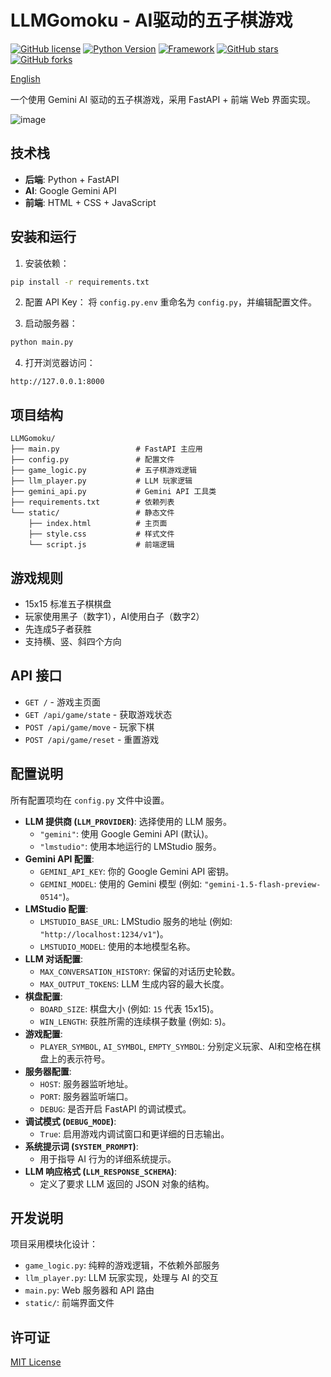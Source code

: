 # LLMGomoku - AI驱动的五子棋游戏

[![GitHub license](https://img.shields.io/github/license/RusianHu/LLMGomoku)](https://github.com/RusianHu/LLMGomoku/blob/main/LICENSE)
[![Python Version](https://img.shields.io/badge/python-3.9%2B-blue.svg)](https://www.python.org/downloads/)
[![Framework](https://img.shields.io/badge/Framework-FastAPI-green.svg)](https://fastapi.tiangolo.com/)
[![GitHub stars](https://img.shields.io/github/stars/RusianHu/LLMGomoku)](https://github.com/RusianHu/LLMGomoku/stargazers)
[![GitHub forks](https://img.shields.io/github/forks/RusianHu/LLMGomoku)](https://github.com/RusianHu/LLMGomoku/network)

[English](README.en.md)

一个使用 Gemini AI 驱动的五子棋游戏，采用 FastAPI + 前端 Web 界面实现。

![image](https://github.com/user-attachments/assets/d2bf9a20-6642-4938-85af-da78d8ab960b)


## 技术栈

- **后端**: Python + FastAPI
- **AI**: Google Gemini API
- **前端**: HTML + CSS + JavaScript

## 安装和运行

1. 安装依赖：
```bash
pip install -r requirements.txt
```

2. 配置 API Key：
将 `config.py.env` 重命名为 `config.py`，并编辑配置文件。

3. 启动服务器：
```bash
python main.py
```

4. 打开浏览器访问：
```
http://127.0.0.1:8000
```

## 项目结构

```
LLMGomoku/
├── main.py                 # FastAPI 主应用
├── config.py               # 配置文件
├── game_logic.py           # 五子棋游戏逻辑
├── llm_player.py           # LLM 玩家逻辑
├── gemini_api.py           # Gemini API 工具类
├── requirements.txt        # 依赖列表
└── static/                 # 静态文件
    ├── index.html          # 主页面
    ├── style.css           # 样式文件
    └── script.js           # 前端逻辑
```

## 游戏规则

- 15x15 标准五子棋棋盘
- 玩家使用黑子（数字1），AI使用白子（数字2）
- 先连成5子者获胜
- 支持横、竖、斜四个方向

## API 接口

- `GET /` - 游戏主页面
- `GET /api/game/state` - 获取游戏状态
- `POST /api/game/move` - 玩家下棋
- `POST /api/game/reset` - 重置游戏

## 配置说明

所有配置项均在 `config.py` 文件中设置。

-   **LLM 提供商 (`LLM_PROVIDER`)**: 选择使用的 LLM 服务。
    -   `"gemini"`: 使用 Google Gemini API (默认)。
    -   `"lmstudio"`: 使用本地运行的 LMStudio 服务。
-   **Gemini API 配置**:
    -   `GEMINI_API_KEY`: 你的 Google Gemini API 密钥。
    -   `GEMINI_MODEL`: 使用的 Gemini 模型 (例如: `"gemini-1.5-flash-preview-0514"`)。
-   **LMStudio 配置**:
    -   `LMSTUDIO_BASE_URL`: LMStudio 服务的地址 (例如: `"http://localhost:1234/v1"`)。
    -   `LMSTUDIO_MODEL`: 使用的本地模型名称。
-   **LLM 对话配置**:
    -   `MAX_CONVERSATION_HISTORY`: 保留的对话历史轮数。
    -   `MAX_OUTPUT_TOKENS`: LLM 生成内容的最大长度。
-   **棋盘配置**:
    -   `BOARD_SIZE`: 棋盘大小 (例如: `15` 代表 15x15)。
    -   `WIN_LENGTH`: 获胜所需的连续棋子数量 (例如: `5`)。
-   **游戏配置**:
    -   `PLAYER_SYMBOL`, `AI_SYMBOL`, `EMPTY_SYMBOL`: 分别定义玩家、AI和空格在棋盘上的表示符号。
-   **服务器配置**:
    -   `HOST`: 服务器监听地址。
    -   `PORT`: 服务器监听端口。
    -   `DEBUG`: 是否开启 FastAPI 的调试模式。
-   **调试模式 (`DEBUG_MODE`)**:
    -   `True`: 启用游戏内调试窗口和更详细的日志输出。
-   **系统提示词 (`SYSTEM_PROMPT`)**:
    -   用于指导 AI 行为的详细系统提示。
-   **LLM 响应格式 (`LLM_RESPONSE_SCHEMA`)**:
    -   定义了要求 LLM 返回的 JSON 对象的结构。

## 开发说明

项目采用模块化设计：
- `game_logic.py`: 纯粹的游戏逻辑，不依赖外部服务
- `llm_player.py`: LLM 玩家实现，处理与 AI 的交互
- `main.py`: Web 服务器和 API 路由
- `static/`: 前端界面文件

## 许可证

[MIT License](LICENSE)

